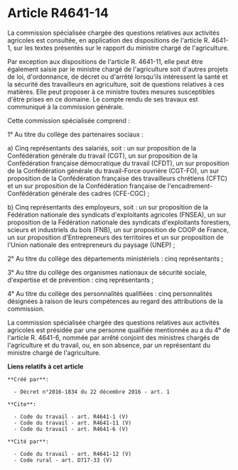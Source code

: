 # Article R4641-14

La commission spécialisée chargée des questions relatives aux activités agricoles est consultée, en application des
dispositions de l'article R. 4641-1, sur les textes présentés sur le rapport du ministre chargé de l'agriculture. 

Par exception aux dispositions de l'article R. 4641-11, elle peut être également saisie par le ministre chargé de
l'agriculture soit d'autres projets de loi, d'ordonnance, de décret ou d'arrêté lorsqu'ils intéressent la santé et la
sécurité des travailleurs en agriculture, soit de questions relatives à ces matières. Elle peut proposer à ce ministre toutes
mesures susceptibles d'être prises en ce domaine. Le compte rendu de ses travaux est communiqué à la commission générale. 

Cette commission spécialisée comprend : 

1° Au titre du collège des partenaires sociaux : 

a) Cinq représentants des salariés, soit : un sur proposition de la Confédération générale du travail (CGT), un sur
proposition de la Confédération française démocratique du travail (CFDT), un sur proposition de la Confédération générale du
travail-Force ouvrière (CGT-FO), un sur proposition de la Confédération française des travailleurs chrétiens (CFTC) et un sur
proposition de la Confédération française de l'encadrement-Confédération générale des cadres (CFE-CGC) ; 

b) Cinq représentants des employeurs, soit : un sur proposition de la Fédération nationale des syndicats d'exploitants
agricoles (FNSEA), un sur proposition de la Fédération nationale des syndicats d'exploitants forestiers, scieurs et
industriels du bois (FNB), un sur proposition de COOP de France, un sur proposition d'Entrepreneurs des territoires et un sur
proposition de l'Union nationale des entrepreneurs du paysage (UNEP) ; 

2° Au titre du collège des départements ministériels : cinq représentants ; 

3° Au titre du collège des organismes nationaux de sécurité sociale, d'expertise et de prévention : cinq représentants ; 

4° Au titre du collège des personnalités qualifiées : cinq personnalités désignées à raison de leurs compétences au regard
des attributions de la commission. 

La commission spécialisée chargée des questions relatives aux activités agricoles est présidée par une personne qualifiée
mentionnée au a du 4° de l'article R. 4641-6, nommée par arrêté conjoint des ministres chargés de l'agriculture et du
travail, ou, en son absence, par un représentant du ministre chargé de l'agriculture.

**Liens relatifs à cet article**

	**Créé par**:

	  - Décret n°2016-1834 du 22 décembre 2016 - art. 1

	**Cite**:

	  - Code du travail - art. R4641-1 (V)
	  - Code du travail - art. R4641-11 (V)
	  - Code du travail - art. R4641-6 (V)

	**Cité par**:

	  - Code du travail - art. R4641-12 (V)
	  - Code rural - art. D717-33 (V)
